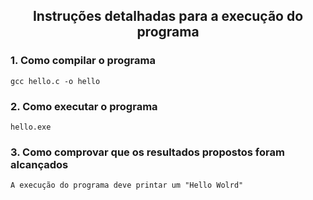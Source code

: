 <!DOCTYPE html>
<html>

<body>

<h2 align="center">Instruções detalhadas para a execução do programa</h2>

<h3> 1. Como compilar o programa</h3>

```
gcc hello.c -o hello
```

<h3> 2. Como executar o programa</h3>

```
hello.exe
```

<h3> 3. Como comprovar que os resultados propostos foram alcançados</h3>

```
A execução do programa deve printar um "Hello Wolrd"
```

</body>
</html>
